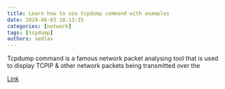 ```yaml
---
title: Learn how to use tcpdump command with examples
date: 2019-06-03 18:13:15
categories: [network]
tags: [tcpdump]
authors: sedlav
---
```


Tcpdump command is a famous network packet analysing tool that is used to display TCPIP & other network packets being transmitted over the

[Link](https://linuxtechlab.com/learn-use-tcpdump-command-examples/)
